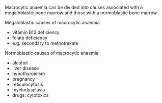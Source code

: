 Macrocytic anaemia can be divided into causes associated with a megaloblastic bone marrow and those with a normoblastic bone marrow  
  
Megaloblastic causes of macrocytic anaemia  
* vitamin B12 deficiency
* folate deficiency
* e.g. secondary to methotrexate

  
Normoblastic causes of macrocytic anaemia  
* alcohol
* liver disease
* hypothyroidism
* pregnancy
* reticulocytosis
* myelodysplasia
* drugs: cytotoxics
